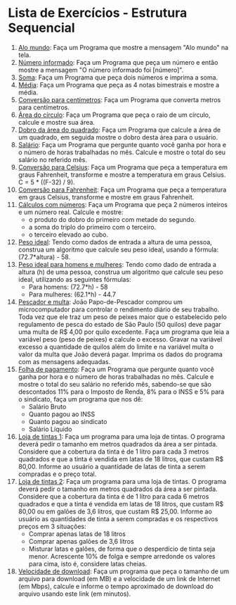 # Lista de Exercícios - Estrutura Sequencial

1. [Alo mundo](./hello.py): Faça um Programa que mostre a mensagem "Alo mundo" na tela.
2. [Número informado](./num_input.py): Faça um Programa que peça um número e então mostre a mensagem "O número informado foi [número]".
3. [Soma](./sum_test.py): Faça um Programa que peça dois números e imprima a soma.
4. [Média](./avarange_grade.py): Faça um Programa que peça as 4 notas bimestrais e mostre a média.
5. [Conversão para centímetros](./m_to_cm.py): Faça um Programa que converta metros para centímetros.
6. [Área do círculo](./circle_measures.py): Faça um Programa que peça o raio de um círculo, calcule e mostre sua área.
7. [Dobro da área do quadrado](./double_square_area.py): Faça um Programa que calcule a área de um quadrado, em seguida mostre o dobro desta área para o usuário.
8. [Salário](./worked_hours_calculator.py): Faça um Programa que pergunte quanto você ganha por hora e o número de horas trabalhadas no mês. Calcule e mostre o total do seu salário no referido mês.
9. [Conversão para Celsius](./fh_to_celsius.py): Faça um Programa que peça a temperatura em graus Fahrenheit, transforme e mostre a temperatura em graus Celsius. C = 5 * ((F-32) / 9).
10. [Conversão para Fahrenheit](./celcius_to_fh.py): Faça um Programa que peça a temperatura em graus Celsius, transforme e mostre em graus Fahrenheit.
11. [Cálculos com números](./dobro.py): Faça um Programa que peça 2 números inteiros e um número real. Calcule e mostre:
    - o produto do dobro do primeiro com metade do segundo.
    - a soma do triplo do primeiro com o terceiro.
    - o terceiro elevado ao cubo.
12. [Peso ideal](./peso_ideal.py): Tendo como dados de entrada a altura de uma pessoa, construa um algoritmo que calcule seu peso ideal, usando a fórmula: (72.7*altura) - 58.
13. [Peso ideal para homens e mulheres](./peso_idela_h_ou_m.py): Tendo como dado de entrada a altura (h) de uma pessoa, construa um algoritmo que calcule seu peso ideal, utilizando as seguintes fórmulas:
    - Para homens: (72.7*h) - 58
    - Para mulheres: (62.1*h) - 44.7
14. [Pescador e multa](./pescador_e_multa.py): João Papo-de-Pescador comprou um microcomputador para controlar o rendimento diário de seu trabalho. Toda vez que ele traz um peso de peixes maior que o estabelecido pelo regulamento de pesca do estado de São Paulo (50 quilos) deve pagar uma multa de R$ 4,00 por quilo excedente. Faça um programa que leia a variável peso (peso de peixes) e calcule o excesso. Gravar na variável excesso a quantidade de quilos além do limite e na variável multa o valor da multa que João deverá pagar. Imprima os dados do programa com as mensagens adequadas.
15. [Folha de pagamento](./folha_de_pagamento.py): Faça um Programa que pergunte quanto você ganha por hora e o número de horas trabalhadas no mês. Calcule e mostre o total do seu salário no referido mês, sabendo-se que são descontados 11% para o Imposto de Renda, 8% para o INSS e 5% para o sindicato, faça um programa que nos dê:
    - Salário Bruto
    - Quanto pagou ao INSS
    - Quanto pagou ao sindicato
    - Salário Líquido
16. [Loja de tintas 1](./tinta_m2.py): Faça um programa para uma loja de tintas. O programa deverá pedir o tamanho em metros quadrados da área a ser pintada. Considere que a cobertura da tinta é de 1 litro para cada 3 metros quadrados e que a tinta é vendida em latas de 18 litros, que custam R$ 80,00. Informe ao usuário a quantidade de latas de tinta a serem compradas e o preço total.
17. [Loja de tintas 2](./tintas_seletivas.py): Faça um programa para uma loja de tintas. O programa deverá pedir o tamanho em metros quadrados da área a ser pintada. Considere que a cobertura da tinta é de 1 litro para cada 6 metros quadrados e que a tinta é vendida em latas de 18 litros, que custam R$ 80,00 ou em galões de 3,6 litros, que custam R$ 25,00. Informe ao usuário as quantidades de tinta a serem compradas e os respectivos preços em 3 situações:
    - Comprar apenas latas de 18 litros
    - Comprar apenas galões de 3,6 litros
    - Misturar latas e galões, de forma que o desperdício de tinta seja menor. Acrescente 10% de folga e sempre arredonde os valores para cima, isto é, considere latas cheias.
18. [Velocidade de download](./velocidade_internet.py): Faça um programa que peça o tamanho de um arquivo para download (em MB) e a velocidade de um link de Internet (em Mbps), calcule e informe o tempo aproximado de download do arquivo usando este link (em minutos).
